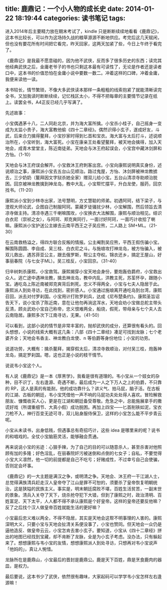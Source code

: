 title: 鹿鼎记：一个小人物的成长史
date: 2014-01-22 18:19:44
categories: 读书笔记
tags:
---
进入2014年后主要精力放在期末考试了，kindle 只是断断续续地看看《鹿鼎记》，这本书比较长，可以作为这场持久战的粮草源源不断地供应。考完后这几天赋闲，但也没有要花所有时间把它看完，昨天回家，这两天加紧了些，今日上午终于看完了。

《鹿鼎记》是我最不愿意碰的，因为他不武侠，反而多了很多历史的东西；读完其他经典武侠之后，金庸老爷子的书也只剩这本最有可读性了，无论是作者还是读者口中，这本书的价值恐怕在金庸小说中要数一数二。冲着这样的口碑，冲着金庸，我便来读他一读。

本书较长，情节繁琐，不像大多武侠读本那样一条粗粗的线索抱紧了就能清晰读完全书，又加我读时断断续续，记忆栈区太小，不得不把每章的主要情节记录在纸上。读罢全书，A4正反已经几乎写满了。

<!--more-->

先述故事：

小宝偶遇茅十八，二人同赴北京，并为海大富所擒。小宝杀小桂子，自己摇身一变成为太监小贵子，海大富教他偷《四十二章经》。偶然识得小玄子，遂成好友，斗武，后来合力擒得鳌拜，小宝抄家时得到匕首和宝衣。海大富与太后打斗，述说顺治所在，小宝听到，海大富死。小宝在康亲王处看望鳌拜，被天地会擒得，加入天地会，成青木堂堂主，陈近南徒弟。天地会与沐王府起误会，小宝宫中藏沐剑屏和方怡。（1-10）

天地会与沐王府误会解开。小宝救沐王府刺客出宫。小宝向康熙说明真实身份，述说顺治之事，康熙派小宝去五台山见顺治。路过鬼屋，方怡、沐剑屏被神龙教掳去，三少奶奶（鳌拜因文字狱杀她全家）赠双儿给小宝。五台山清凉寺助顺治脱困。回京被神龙教擒到神龙岛，教中大乱，小宝帮忙摆平，升白龙使，服药，回京找书。（11-20）

康熙派小宝到少林寺出家，法号慧明，方丈慧聪的师弟。初遇阿珂，结下梁子，与澄观大师论武，企图自己制服阿珂。蒙藏歹徒骚扰少林，小宝解围，然后领旨去清凉寺做主持。清凉寺遇三千喇嘛围攻，小宝换衣大法解围，康熙与顺治相见。结识白衣尼（崇祯之女），与阿珂、郑克爽同行，一面讨好阿珂，一面巧计收拾了喇嘛。康熙派小宝护送公主嫁去云南平西王之子吴应熊，二人路上 SM+ML。（21-30）

在云南救杨溢之，得四方联合反叛的情报。公主阉割吴应熊，平西王假伤骗小宝。解围陈圆圆、李自成、吴三桂、白衣尼之斗。与施琅攻打神龙岛，被方怡骗入，被双儿救出，遇苏菲亚公主，跟去俄罗斯，帮公主夺权。锦衣还乡，搞定王屋山，好事丽春院（与七女子ML）。吴三桂反，小宝回京。（31-40）

归辛树刺杀康熙，小宝救驾。康熙揭穿小宝天地会身份，要炮轰伯爵府，小宝救出众人。逃亡途中遇神龙教，擒去神龙岛，教中内乱，洪教主死，苏荃怀孕，跟随小宝。通吃岛上陈近南被郑克爽背后刺死。忠义不得两全，小宝与七夫人隐居于此。康熙派人到处寻访，在此找到，密折感人。小宝通过施琅离开通吃岛到台湾，康熙召回，派去对付罗刹国。小宝用计打败罗刹兵，达成《尼布楚条约》。康熙圣旨诏告天下，说小宝杀了陈近南，意在让他勿再淌这浑水，天地会劝小宝做总舵主带头反清，顾炎武劝小宝自己称帝，忠义恨难两全，船烧，假死，带母亲与七个夫人去云南隐居。康熙多次下江南寻访，无果。（41-50）

可以看到，这部小说的情节是非常丰富的，抛却武侠的成分，还算很有看头的。回头想想，小说的线索大概有这几条：八部《四十二章经》凑足可找到龙脉；七个老婆齐全；天地会韦香主、神龙教白龙使、n 等伯爵等身份地位；小宝的功劳。

说道功劳，大概有：擒杀鳌拜，揭穿假太后，清凉寺救顺治，对付吴三桂，炮轰神龙岛，搞定罗刹国。嗯，这也正是小说的枝干情节。

说说韦小宝这个人。

有人说《鹿鼎记》是一本《厚黑学》，我看是很有道理的。韦小宝从一个妓女的杂种，目不识丁，左右逢源、奇遇不断，最后成为一人之下万人之上的伯爵，不只靠的 RP，这人是真的有能耐。他的成功靠什么？讲义气、拍马屁，脑子活。在古板的江湖、古板的朝廷，韦小宝凭借他一声不响的马屁功夫处处得人喜欢。冒险解救朋友、慷慨收买人心，更是在江湖和朝廷备受尊敬。危急之中，总能施展拿手的撒谎好戏（所谓重细节、大真小假）成功脱困。再加上四宝——匕首削铁如泥，宝衣刀枪不入，神行百变无迹可寻，双儿贴身服侍保卫，这样的小宝怎么能不平步青云呢。

小宝从未读书，出身低贱，但遇事总有奇招巧计，这些 idea 是哪里来的呢？说书的和唱戏的。全仗小宝脑筋灵活，能够融会贯通。

再来说说小宝的劣迹：心狠手辣，为了自己的目的可以随意杀人，甚至杀害对他照顾有加的多隆；好色淫乱，在丽春院奸污被迷倒和点倒的七女子；自私，不要觉得小宝大义凛然，他一切的前提都是自己不吃亏；好赌成性，不过幸亏自己会使骗，否则定会坏事。

《鹿鼎记》的一大主题是满汉之争，或明清之争。天地会、沐王府一干江湖人士，总觉得满族清兵赶走汉人皇帝夺了江山是罪不可恕的，须要杀了皇帝恢复明朝统治，这是狭隘的民族主义。事实是，明末朝廷腐败不堪，百姓生活贫苦，一副末世的景象。清兵入关夺了天下，烧杀抢夺犯下大错，但到了康熙之时，政治清明、百姓富足、天下太平，人人都不得不承认康熙是个好皇帝。这样的皇帝还要反他嘛？反了之后找个汉人做皇帝百姓就能生活的更好嘛？

小宝最后忠义难以两全，不得不隐居，其实是天地会这帮不明事理的人害的。康熙深明大义，只要小宝与天地会扯清关系便没事了，小宝也赞同。但天地会一众仍是逼他造反、做皇帝云云，小宝怎肯去害小玄子。要知道，小宝从《四十二章经》拼出的地图已经找到宝藏，却不肯断了龙脉，全是为小玄子考虑。没办法，只有躲起来了。想想康熙与韦小宝的友情，想想康熙派人到处寻访，只想再对韦小宝说声「他妈的」，真让人惋惜。

龙脉所在是鹿鼎山，小宝最后的晋封是鹿鼎公。鹿是天下百姓，鼎是烹食鹿肉的器皿，是权力。

最后要说，这本书少了武侠，依然很有趣味，大家起码可以学学韦小宝怎样左右逢源嘛！